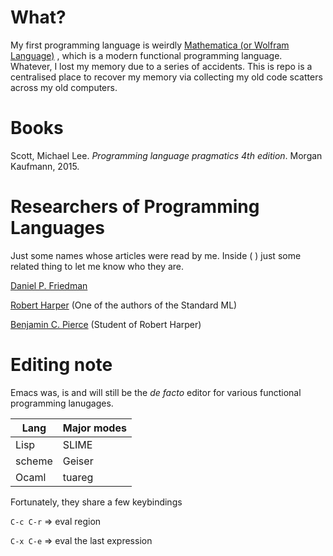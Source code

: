 # What?

My first programming language is weirdly [Mathematica (or Wolfram Language)](https://reference.wolfram.com/language/) , which is a modern functional programming language. Whatever, I lost my memory due to a series of accidents. This is repo is a centralised place to recover my memory via collecting my old code scatters across my old computers.

# Books

Scott, Michael Lee. *Programming language pragmatics 4th edition*. Morgan Kaufmann, 2015.



# Researchers of Programming Languages

Just some names whose articles were read by me. Inside ( ) just some related thing to let me know who they are. 

[Daniel P. Friedman](https://legacy.cs.indiana.edu/~dfried/)

[Robert Harper](http://www.cs.cmu.edu/~rwh/) (One of the authors of the Standard ML)

[Benjamin C.  Pierce](https://www.cis.upenn.edu/~bcpierce/) (Student of Robert Harper)

# Editing note

Emacs was, is and will still be the *de facto* editor for various functional programming lanugages.

| Lang   | Major modes |
| ------ | ----------- |
| Lisp   | SLIME       |
| scheme | Geiser      |
| Ocaml  | tuareg      |

Fortunately, they share a few keybindings

`C-c C-r` => eval region

`C-x C-e` => eval the last expression